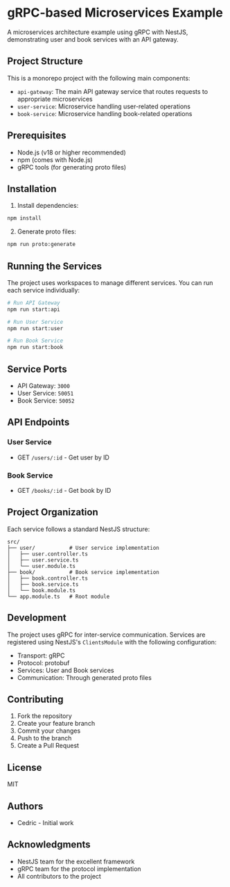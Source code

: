 # gRPC-based Microservices Example

A microservices architecture example using gRPC with NestJS, demonstrating user and book services with an API gateway.

## Project Structure

This is a monorepo project with the following main components:

- `api-gateway`: The main API gateway service that routes requests to appropriate microservices
- `user-service`: Microservice handling user-related operations
- `book-service`: Microservice handling book-related operations

## Prerequisites

- Node.js (v18 or higher recommended)
- npm (comes with Node.js)
- gRPC tools (for generating proto files)

## Installation

1. Install dependencies:
```bash
npm install
```

2. Generate proto files:
```bash
npm run proto:generate
```

## Running the Services

The project uses workspaces to manage different services. You can run each service individually:

```bash
# Run API Gateway
npm run start:api

# Run User Service
npm run start:user

# Run Book Service
npm run start:book
```

## Service Ports

- API Gateway: `3000`
- User Service: `50051`
- Book Service: `50052`

## API Endpoints

### User Service
- GET `/users/:id` - Get user by ID

### Book Service
- GET `/books/:id` - Get book by ID

## Project Organization

Each service follows a standard NestJS structure:

```
src/
├── user/           # User service implementation
│   ├── user.controller.ts
│   ├── user.service.ts
│   └── user.module.ts
├── book/           # Book service implementation
│   ├── book.controller.ts
│   ├── book.service.ts
│   └── book.module.ts
└── app.module.ts   # Root module
```

## Development

The project uses gRPC for inter-service communication. Services are registered using NestJS's `ClientsModule` with the following configuration:

- Transport: gRPC
- Protocol: protobuf
- Services: User and Book services
- Communication: Through generated proto files

## Contributing

1. Fork the repository
2. Create your feature branch
3. Commit your changes
4. Push to the branch
5. Create a Pull Request

## License

MIT

## Authors

- Cedric - Initial work

## Acknowledgments

- NestJS team for the excellent framework
- gRPC team for the protocol implementation
- All contributors to the project